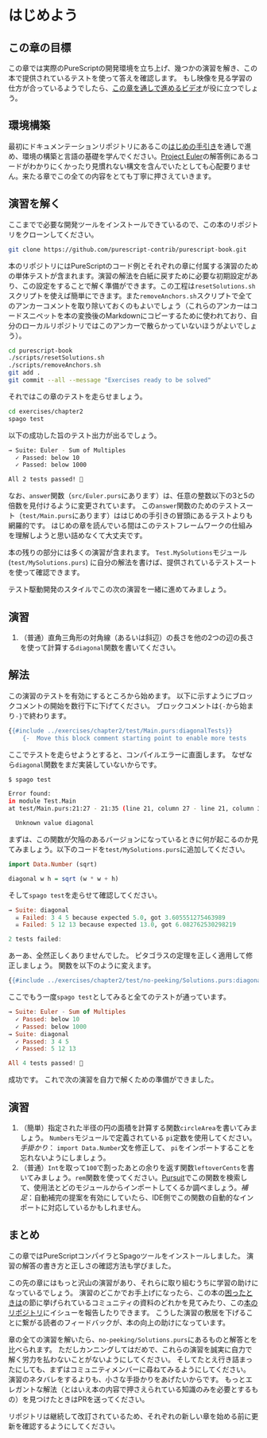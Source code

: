 # はじめよう

## この章の目標

この章では実際のPureScriptの開発環境を立ち上げ、幾つかの演習を解き、この本で提供されているテストを使って答えを確認します。
もし映像を見る学習の仕方が合っているようでしたら、[この章を通しで進めるビデオ](https://www.youtube.com/watch?v=GPjPwb6d-70)が役に立つでしょう。

## 環境構築

最初にドキュメンテーションリポジトリにあるこの[はじめの手引き](https://github.com/purescript/documentation/blob/master/guides/Getting-Started.md)を通しで進め、環境の構築と言語の基礎を学んでください。[Project
Euler](http://projecteuler.net/problem=1)の解答例にあるコードがわかりにくかったり見慣れない構文を含んでいたとしても心配要りません。来たる章でこの全ての内容をとても丁寧に押さえていきます。

## 演習を解く

ここまでで必要な開発ツールをインストールできているので、この本のリポジトリをクローンしてください。

```sh
git clone https://github.com/purescript-contrib/purescript-book.git
```

本のリポジトリにはPureScriptのコード例とそれぞれの章に付属する演習のための単体テストが含まれます。演習の解法を白紙に戻すために必要な初期設定があり、この設定をすることで解く準備ができます。この工程は`resetSolutions.sh`スクリプトを使えば簡単にできます。また`removeAnchors.sh`スクリプトで全てのアンカーコメントを取り除いておくのもよいでしょう（これらのアンカーはコードスニペットを本の変換後のMarkdownにコピーするために使われており、自分のローカルリポジトリではこのアンカーで散らかっていないほうがよいでしょう）。

```sh
cd purescript-book
./scripts/resetSolutions.sh
./scripts/removeAnchors.sh
git add .
git commit --all --message "Exercises ready to be solved"
```

それではこの章のテストを走らせましょう。

```sh
cd exercises/chapter2
spago test
```

以下の成功した旨のテスト出力が出るでしょう。

```sh
→ Suite: Euler - Sum of Multiples
  ✓ Passed: below 10
  ✓ Passed: below 1000

All 2 tests passed! 🎉
```

なお、`answer`関数（`src/Euler.purs`にあります）は、任意の整数以下の3と5の倍数を見付けるように変更されています。
この`answer`関数のためのテストスート（`test/Main.purs`にあります）ははじめの手引きの冒頭にあるテストよりも網羅的です。
はじめの章を読んでいる間はこのテストフレームワークの仕組みを理解しようと思い詰めなくて大丈夫です。

本の残りの部分には多くの演習が含まれます。
`Test.MySolutions`モジュール (`test/MySolutions.purs`)
に自分の解法を書けば、提供されているテストスートを使って確認できます。

テスト駆動開発のスタイルでこの次の演習を一緒に進めてみましょう。

## 演習

1. （普通）直角三角形の対角線（あるいは斜辺）の長さを他の2つの辺の長さを使って計算する`diagonal`関数を書いてください。

## 解法

この演習のテストを有効にするところから始めます。
以下に示すようにブロックコメントの開始を数行下に下げてください。
ブロックコメントは`{-`から始まり`-}`で終わります。

```hs
{{#include ../exercises/chapter2/test/Main.purs:diagonalTests}}
    {-  Move this block comment starting point to enable more tests
```

ここでテストを走らせようとすると、コンパイルエラーに直面します。
なぜなら`diagonal`関数をまだ実装していないからです。

```sh
$ spago test

Error found:
in module Test.Main
at test/Main.purs:21:27 - 21:35 (line 21, column 27 - line 21, column 35)

  Unknown value diagonal
```

まずは、この関数が欠陥のあるバージョンになっているときに何が起こるのか見てみましょう。以下のコードを`test/MySolutions.purs`に追加してください。

```hs
import Data.Number (sqrt)

diagonal w h = sqrt (w * w + h)
```

そして`spago test`を走らせて確認してください。

```hs
→ Suite: diagonal
  ☠ Failed: 3 4 5 because expected 5.0, got 3.605551275463989
  ☠ Failed: 5 12 13 because expected 13.0, got 6.082762530298219

2 tests failed:
```

あーあ、全然正しくありませんでした。
ピタゴラスの定理を正しく適用して修正しましょう。
関数を以下のように変えます。

```hs
{{#include ../exercises/chapter2/test/no-peeking/Solutions.purs:diagonal}}
```

ここでもう一度`spago test`としてみると全てのテストが通っています。

```hs
→ Suite: Euler - Sum of Multiples
  ✓ Passed: below 10
  ✓ Passed: below 1000
→ Suite: diagonal
  ✓ Passed: 3 4 5
  ✓ Passed: 5 12 13

All 4 tests passed! 🎉
```

成功です。
これで次の演習を自力で解くための準備ができました。

## 演習

 1. （簡単）指定された半径の円の面積を計算する関数`circleArea`を書いてみましょう。
    `Numbers`モジュールで定義されている `pi`定数を使用してください。
    *手掛かり*： `import Data.Number`文を修正して、 `pi`をインポートすることを忘れないようにしましょう。
 1. （普通）`Int`を取って`100`で割ったあとの余りを返す関数`leftoverCents`を書いてみましょう。`rem`関数を使ってください。[Pursuit](https://pursuit.purescript.org/)でこの関数を検索して、使用法とどのモジュールからインポートしてくるか調べましょう。*補足*：自動補完の提案を有効にしていたら、IDE側でこの関数の自動的なインポートに対応しているかもしれません。

## まとめ

この章ではPureScriptコンパイラとSpagoツールをインストールしました。
演習の解答の書き方と正しさの確認方法も学びました。

この先の章にはもっと沢山の演習があり、それらに取り組むうちに学習の助けになっているでしょう。
演習のどこかでお手上げになったら、この本の[困ったときは](chapter1.ja.md#getting-help)の節に挙げられているコミュニティの資料のどれかを見てみたり、この[本のリポジトリ](https://github.com/purescript-contrib/purescript-book/issues)にイシューを報告したりできます。
こうした演習の敷居を下げることに繋がる読者のフィードバックが、本の向上の助けになっています。

章の全ての演習を解いたら、`no-peeking/Solutions.purs`にあるものと解答とを比べられます。
ただしカンニングしてはだめで、これらの演習を誠実に自力で解く労力を払わないことがないようにしてください。
そしてたとえ行き詰まったにしても、まずはコミュニティメンバーに尋ねてみるようにしてください。
演習のネタバレをするよりも、小さな手掛かりをあげたいからです。
もっとエレガントな解法（とはいえ本の内容で押さえられている知識のみを必要とするもの）を見つけたときはPRを送ってください。

リポジトリは継続して改訂されているため、それぞれの新しい章を始める前に更新を確認するようにしてください。
